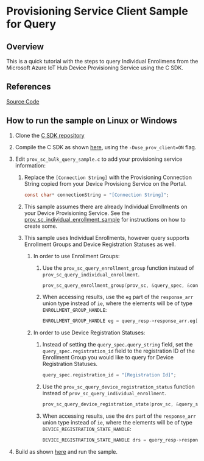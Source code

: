 # Provisioning Service Client Sample for Query
## Overview

This is a quick tutorial with the steps to query Individual Enrollmens from the Microsoft Azure IoT Hub Device Provisioning Service using the C SDK.

## References

[Source Code][source-code-link]

## How to run the sample on Linux or Windows

1. Clone the [C SDK repository][root-link]
2. Compile the C SDK as shown [here][devbox-setup-link], using the `-Duse_prov_client=ON` flag.
3. Edit `prov_sc_bulk_query_sample.c` to add your provisioning service information:
    1. Replace the `[Connection String]` with the Provisioning Connection String copied from your Device Provisiong Service on the Portal.
        ```c
        const char* connectionString = "[Connection String]";
        ```
    2. This sample assumes there are already Individual Enrollments on your Device Provisioning Service. See the [prov_sc_individual_enrollment_sample][ie-sample-link] for instructions on how to create some.

    3. This sample uses Individual Enrollments, however query supports Enrollment Groups and Device Registration Statuses as well.

        1. In order to use Enrollment Groups:
            1. Use the `prov_sc_query_enrollment_group` function instead of `prov_sc_query_individual_enrollment`. 
                ```c
                prov_sc_query_enrollment_group(prov_sc, &query_spec, &cont_token, &query_resp);
                ```

            2. When accessing results, use the `eg` part of the `response_arr` union type instead of `ie`, where the elements will be of type `ENROLLMENT_GROUP_HANDLE`:
                ```c
                ENROLLMENT_GROUP_HANDLE eg = query_resp->response_arr.eg[i];
                ```

        2. In order to use Device Registration Statuses:
            1. Instead of setting the `query_spec.query_string` field, set the `query_spec.registration_id` field to the registration ID of the Enrollment Group you would like to query for Device Registration Statuses.
                ```c
                query_spec.registration_id = "[Registration Id]";
                ```

            2. Use the `prov_sc_query_device_registration_status` function instead of `prov_sc_query_individual_enrollment`. 
                ```c
                prov_sc_query_device_registration_state(prov_sc, &query_spec, &cont_token, &query_resp)
                ```
            
            3. When accessing results, use the `drs` part of the `response_arr` union type instead of `ie`, where the elements will be of type `DEVICE_REGISTRATION_STATE_HANDLE`:
                ```c
                DEVICE_REGISTRATION_STATE_HANDLE drs = query_resp->response_arr.drs[i];
                ```

4. Build as shown [here][devbox-setup-link] and run the sample.

[ie-sample-link]:../prov_sc_individual_enrollment_sample
[root-link]: https://github.com/Azure/azure-iot-sdk-c/tree/prov_sc_bugbash
[source-code-link]: ../../src
[devbox-setup-link]: ../../../doc/devbox_setup.md
